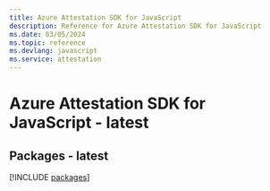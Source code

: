 ```yaml
---
title: Azure Attestation SDK for JavaScript
description: Reference for Azure Attestation SDK for JavaScript
ms.date: 03/05/2024
ms.topic: reference
ms.devlang: javascript
ms.service: attestation
---
```

# Azure Attestation SDK for JavaScript - latest
## Packages - latest
[!INCLUDE [packages](attestation-index.md)]